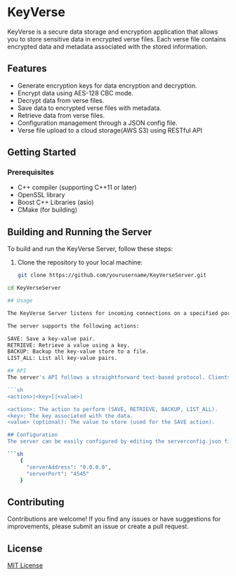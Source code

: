# KeyVerse

KeyVerse is a secure data storage and encryption application that allows you to store sensitive data in encrypted verse files. 
Each verse file contains encrypted data and metadata associated with the stored information.

## Features

- Generate encryption keys for data encryption and decryption.
- Encrypt data using AES-128 CBC mode.
- Decrypt data from verse files.
- Save data to encrypted verse files with metadata.
- Retrieve data from verse files.
- Configuration management through a JSON config file.
- Verse file upload to a cloud storage(AWS S3) using RESTful API

## Getting Started

### Prerequisites

- C++ compiler (supporting C++11 or later)
- OpenSSL library
- Boost C++ Libraries (asio)
- CMake (for building)

## Building and Running the Server

To build and run the KeyVerse Server, follow these steps:

1. Clone the repository to your local machine:

   ```sh
   git clone https://github.com/yourusername/KeyVerseServer.git

  ```sh
  cd KeyVerseServer

## Usage

The KeyVerse Server listens for incoming connections on a specified port (default is 4545). Clients can connect to the server to perform various actions on the key-value      store.

The server supports the following actions:

  SAVE: Save a key-value pair.
  RETRIEVE: Retrieve a value using a key.
  BACKUP: Backup the key-value store to a file.
  LIST_ALL: List all key-value pairs.

## API
  The server's API follows a straightforward text-based protocol. Clients can send commands in the format:

```sh
  <action>|<key>[|<value>]

  <action>: The action to perform (SAVE, RETRIEVE, BACKUP, LIST_ALL).
  <key>: The key associated with the data.
  <value> (optional): The value to store (used for the SAVE action).

## Configuration
  The server can be easily configured by editing the serverconfig.json file. This file allows you to specify the server's listening address and port.

  ```sh
      {
        "serverAddress": "0.0.0.0",
        "serverPort": "4545"
      }
 ```
## Contributing

Contributions are welcome! If you find any issues or have suggestions for improvements, please submit an issue or create a pull request.

## License

[MIT License](LICENSE)


